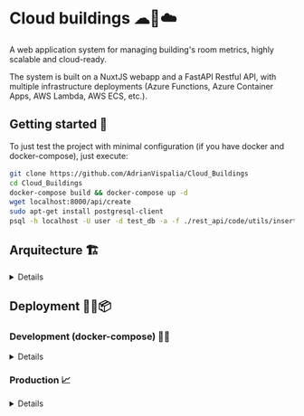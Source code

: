 # Cloud buildings ☁🏢☁️

A web application system for managing building's room metrics, highly scalable and cloud-ready.


The system is built on a NuxtJS webapp and a FastAPI Restful API, with multiple infrastructure deployments (Azure Functions, Azure Container Apps, AWS Lambda, AWS ECS, etc.).


## Getting started 🚀

To just test the project with minimal configuration (if you have docker and docker-compose), just execute:
```bash
git clone https://github.com/AdrianVispalia/Cloud_Buildings
cd Cloud_Buildings
docker-compose build && docker-compose up -d
wget localhost:8000/api/create
sudo apt-get install postgresql-client
psql -h localhost -U user -d test_db -a -f ./rest_api/code/utils/insert_db2.sql
```

## Arquitecture 🏗

<details>

### Frontend (NuxtJS)

<details>

The front-end is created using NuxtJS, using the JavaScript web framework VueJS version 3. The code can later run on containers or FaaS services.

</details>

### Backend (FastAPI + PostgreSQL + Redis)

<details>

There are 3 micro-services that make the backend:
- Rest API: FastAPI with Python3 (with SQLAlchemy ORM)
- Database: PostgreSQL
- Cache: Redis

The database scheme can be represented with this Entity-Relationship diagram (generated automatically using pgAdmin):
![ER diagram](./images/ERD.png)


Using FastAPI, the documentation is updated and available automatically with OpenAPI and Redoc:
| Category | OpenAPI (Swagger) | Redoc |
| - | - | - |
| Endpoint | *URL/docs* | *URL/redoc* |
| Image | ![OpenAPI documentation](./images/openapi.png) | ![Redoc documentation](./images/redoc.png) |

</details>

</details>


## Deployment 👷🏻📦

### Development (docker-compose) 👨‍💻

<details>

#### Arquitecture schema

![docker-compose schema](./images/docker_compose_schema.png)

#### Create

```bash
docker-compose build && docker-compose up -d
wget localhost:8000/api/create
sudo apt-get install postgresql-client
psql -h localhost -U user -d test_db -a -f ./rest_api/code/utils/insert_db2.sql
```

#### Delete

```bash
docker-compose down
```

</details>

### Production 📈

<details>

#### 1️⃣ Backend deployment

<details>

##### AWS with Lambda

<details>

###### Arquitecture schema

![AWS Lambda backend](./images/aws_lambda_backend_diagram.png)

###### Create

```bash
cd rest_api

terraform init
terraform apply
```

Now check the endpoint and do a GET request to `<endpoint>/api/create` to create the database schema. The last thing is to upload the initial records.

> For Lambda deployment, you will need to create an Internet Gateway & connect it to the VPC, and a routing table on that VPC with an entry 0.0.0.0/0 internet gateway. 
- Create EC2 in the same vpc (check assign public IP + create a security group in the VPC with port 22 open).
- Then select instance, Network, associate to RDS and choose the running RDS.
- Connect to the instance using Instance Connect (create an EIC endpoint). On the host:
```bash
scp -i "lami_pair.pem" \
       ~/Cloud_buildings/rest_api/code/utils/insert_db2.sql \
       ubuntu@13.49.70.29:/home/ubuntu
```
- Inside the created EC2 (you can connect using the AWS management console on the browser):
```bash
sudo apt-get install -y postgresql-client net-tools
ifconfig
psql -h my-db-instance.ckj37kdk9y49.eu-north-1.rds.amazonaws.com \
          -U postgres -d test_db -a -f insert_db2.sql
```
- Now delete the EC2
> In lambda, delete as weel the routing table entry 0.0.0.0/0, the EIC endpoint and the internet gateway.

###### Delete

```bash
cd rest_api
terraform destroy
```

</details>

##### AWS with ECS & ECR

<details>

###### Create

```bash
cd rest_api

terraform init
# change aws_account_id with your account id
terraform apply -var "aws_account_id=$aws_account_id"
```

Now check the endpoint and do a GET request to `<endpoint>/api/create` to create the database schema. The last thing is to upload the initial records (similar process to the AWS with lambda section).

###### Delete

```bash
cd rest_api
terraform destroy -var "aws_account_id=$aws_account_id"
```

</details>

##### Azure Container apps

<details>

###### Create

```bash
cd ./rest_api/infrastructure/azure-container-apps

az login

terraform init
terraform apply
```


Now check the endpoint and do a GET request to `<endpoint>/api/create` to create the database schema. The last thing is to upload the initial records (similar process to the AWS with lambda section).


###### Delete

```bash
terraform destroy
```


</details>

##### Kubernetes with Minikube

<details>


###### Create

```bash
docker-compose build
cd ./rest_api/infrastructure/kubernetes-minikube/

minikube start

minikube addons enable ingress
minikube addons enable ingress-dns
minikube image push cloud_buildings_fastapi

terraform apply

wget "$(minikube ip)/api/create"

kubectl get svc -n restapins # check the assigned IP of postgres-internal-service
docker ps # check the container_id of minikube
docker cp ../../code/utils/insert_db2.sql <minikube_container_id>:/home/docker/insert_db2.sql
docker exec -it <minikube_container_id> /bin/bash
```

Inside the minikube node:
```bash
sudo apt-get update
sudo apt-get install -y postgresql-client net-tools
psql -h <postgres-internal-service_IP> -U postgres -d test_db -a -f /home/docker/insert_db2.sql
exit
```

###### Delete

```bash
terraform destroy
minikube stop
```

</details>

</details>

#### 2️⃣ Frontend deployment

<details>

##### Azure Functions

<details>

###### Create

```bash
cd ./frontend/infrastructure/azure-functions/

az login

terraform init
terraform apply

az storage blob upload-batch --account-name abtcdefaha \
      --destination mycontainer  --source .output/public

cd ../..
# write in nuxt.config.ts on:
# nitro: { preset: "azure_functions" }
# modify to your URL (example with abtcdefaha) in nuxt.config.ts on:
# app: { cdnUrl: 'https://abtcdefaha.blob.core.windows.net/mycontainer' }
npx nuxt build
az functionapp deployment source config-zip --resource-group example-resources \
              --name example-linux-function-app33 --src .output/deploy.zip


```


###### Delete

```bash
cd ./infrastructure/azure-functions/
terraform destroy
```


</details>



##### AWS (Lambda + S3 + CloudFront)

<details>

###### Arquitecture schema

![AWS Lambda frontend](./images/aws_lambda_frontend_diagram.png)

###### Create

```bash
cd ./frontend
# write in nuxt.config.ts nitro: { preset: "aws-lambda" }
npx nuxt build

sam validate
sam validate --lint

cd infrastructure/aws-lambda/step1
# read next 5 lines before executing sam deploy
sam deploy --guided
# during the deployment, after the S3 bucket is created
# but before CloudFront is deployed, run this:
aws s3 sync .output/public s3://<your_s3_bucket_name> \
             --cache-control max-age=31536000 --delete

cd ../step2
# modify on /frontend/nuxt.config.ts cdnURL
npx nuxt build
sam deploy --guided --template-file step2.yaml
```


###### Delete

In the AWS console, go to the S3 bucket and delete all of the objects. Then:
```bash
cd /frontend/infrastructure/aws-lambda/step2
sam delete
cd ../step1
sam delete
```

</details>
</details>
